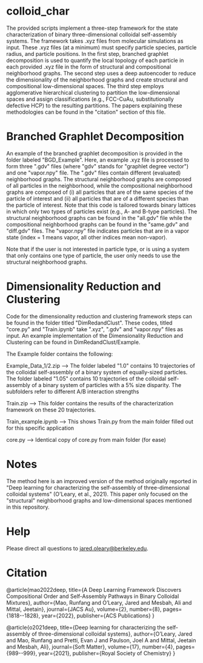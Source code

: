 # colloid_char
The provided scripts implement a three-step framework for the state characterization of binary three-dimensional colloidal self-assembly systems. The framework takes .xyz files from molecular simulations as input. These .xyz files (at a minimum) must specify particle species, particle radius, and particle positions. In the first step, branched graphlet decomposition is used to quantify the local topology of each particle in each provided .xyz file in the form of structural and compositional neighborhood graphs. The second step uses a deep autoencoder to reduce the dimensionality of the neighborhood graphs and create structural and compositional low-dimensional spaces. The third step employs agglomerative hierarchical clustering to partition the low-dimensional spaces and assign classifications (e.g., FCC-CuAu, substitutionally defective HCP) to the resulting partitions. The papers explaining these methodologies can be found in the "citation" section of this file.

# Branched Graphlet Decomposition
An example of the branched graphlet decomposition is provided in the folder labeled "BGD_Example". Here, an example .xyz file is processed to form three ".gdv" files (where "gdv" stands for "graphlet degree vector") and one "vapor.npy" file. The ".gdv" files contain different (evaluated) neighborhood graphs. The structural neighborhood graphs are composed of all particles in the neighborhood, while the compositional neighborhood graphs are composed of (i) all particles that are of the same species of the particle of interest and (ii) all particles that are of a different species than the particle of interest. Note that this code is tailored towards binary lattices in which only two types of particles exist (e.g., A- and B-type particles). The structural neighborhood graphs can be found in the "all.gdv" file while the compositional neighborhood graphs can be found in the "same.gdv" and "diff.gdv" files. The "vapor.npy" file indicates particles that are in a vapor state (index = 1 means vapor, all other indices mean non-vapor).

Note that if the user is not interested in particle type, or is using a system that only contains one type of particle, the user only needs to use the structural neighborhood graphs.

# Dimensionality Reduction and Clustering
Code for the dimensionality reduction and clustering framework steps can be found in the folder titled "DimRedandClust". These codes, titled "core.py" and "Train.ipynb" take ".xyz", ".gdv" and "vapor.npy" files as input. An example implementation of the Dimensionality Reduction and Clustering can be found in DimRedandClust/Example.

The Example folder contains the following:

Example_Data_1/2.zip --> The folder labeled "1.0" contains 10 trajectories of the colloidal self-assembly of a binary system of equally-sized particles. The folder labeled "1.05" contains 10 trajectories of the colloidal self-assembly of a binary system of particles with a 5% size disparity. The subfolders refer to different A/B interaction strengths

Train.zip --> This folder contains the results of the characterization framework on these 20 trajectories.

Train_example.ipynb --> This shows Train.py from the main folder filled out for this specific application

core.py --> Identical copy of core.py from main folder (for ease)

# Notes
The method here is an improved version of the method originally reported in "Deep learning for characterizing the self-assembly of three-dimensional colloidal systems" (O'Leary, et al., 2021). This paper only focused on the "structural" neighborhood graphs and low-dimensional spaces mentioned in this repository.

# Help
Please direct all questions to jared.oleary@berkeley.edu.

# Citation
@article{mao2022deep,
  title={A Deep Learning Framework Discovers Compositional Order and Self-Assembly Pathways in Binary Colloidal Mixtures},
  author={Mao, Runfang and O’Leary, Jared and Mesbah, Ali and Mittal, Jeetain},
  journal={JACS Au},
  volume={2},
  number={8},
  pages={1818--1828},
  year={2022},
  publisher={ACS Publications}
}

@article{o2021deep,
  title={Deep learning for characterizing the self-assembly of three-dimensional colloidal systems},
  author={O’Leary, Jared and Mao, Runfang and Pretti, Evan J and Paulson, Joel A and Mittal, Jeetain and Mesbah, Ali},
  journal={Soft Matter},
  volume={17},
  number={4},
  pages={989--999},
  year={2021},
  publisher={Royal Society of Chemistry}
}
